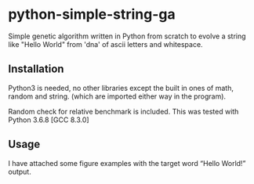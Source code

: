 # python-simple-string-ga
Simple genetic algorithm written in Python from scratch to evolve a string like "Hello World" from 'dna' of ascii letters and whitespace.

## Installation

Python3 is needed, no other libraries except the built in ones of math, random and string. (which are imported either way in the program). 

Random check for relative benchmark is included. This was tested with Python 3.6.8 [GCC 8.3.0]

## Usage

I have attached some figure examples with the target word “Hello World!” output.
